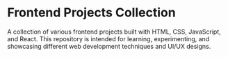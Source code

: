 # Frontend Projects Collection
A collection of various frontend projects built with HTML, CSS, JavaScript, and React. This repository is intended for learning, experimenting, and showcasing different web development techniques and UI/UX designs.
